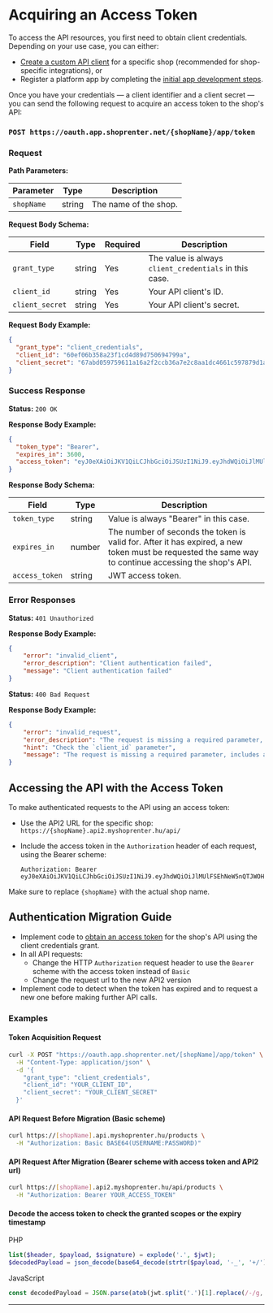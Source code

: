 # Acquiring an Access Token

To access the API resources, you first need to obtain client credentials.
Depending on your use case, you can either:

- [Create a custom API client](./10_custom_api_clients.md) for a specific shop (recommended for shop-specific integrations), or
- Register a platform app by completing the [initial app development steps](../app-development/01_getting_started.md).

Once you have your credentials — a client identifier and a client secret — you can send the following request to acquire an access token to the shop's API:

### `POST https://oauth.app.shoprenter.net/{shopName}/app/token`

### Request

**Path Parameters:**

| Parameter  | Type   | Description           |
|------------|--------|-----------------------|
| `shopName` | string | The name of the shop. |


**Request Body Schema:**

| Field           | Type     | Required | Description                                          |
|-----------------|----------|----------|------------------------------------------------------|
| `grant_type`    | string   | Yes      | The value is always `client_credentials` in this case. |
| `client_id`     | string   | Yes      | Your API client's ID.                          |
| `client_secret` | string   | Yes      | Your API client's secret.                      |

**Request Body Example:**

```json
{
  "grant_type": "client_credentials",
  "client_id": "60ef06b358a23f1cd4d89d750694799a",
  "client_secret": "67abd059759611a16a2f2ccb36a7e2c8aa1dc4661c597879d1ad2ce25bc19ea5ea2ba5e7c817b9b6a679"
}
```

### Success Response

**Status:** `200 OK`

**Response Body Example:**

```json
{
  "token_type": "Bearer",
  "expires_in": 3600,
  "access_token": "eyJ0eXAiOiJKV1QiLCJhbGciOiJSUzI1NiJ9.eyJhdWQiOiJlMUlFSEhNeW5nQTJWOHQ2WnM1N1ZibWgiLCJqdGkiOiJhMWUxOWZkYzg..."
}
```

**Response Body Schema:**

| Field          | Type   | Description                                                                                                                                          |
|----------------|--------|------------------------------------------------------------------------------------------------------------------------------------------------------|
| `token_type`   | string | Value is always "Bearer" in this case.                                                                                                               |
| `expires_in`   | number | The number of seconds the token is valid for. After it has expired, a new token must be requested the same way to continue accessing the shop's API. |
| `access_token` | string | JWT access token.                                                                                                                                    |

### Error Responses

**Status:** `401 Unauthorized`

**Response Body Example:**

```json
{
    "error": "invalid_client",
    "error_description": "Client authentication failed",
    "message": "Client authentication failed"
}
```

**Status:** `400 Bad Request`

**Response Body Example:**

```json
{
    "error": "invalid_request",
    "error_description": "The request is missing a required parameter, includes an invalid parameter value, includes a parameter more than once, or is otherwise malformed.",
    "hint": "Check the `client_id` parameter",
    "message": "The request is missing a required parameter, includes an invalid parameter value, includes a parameter more than once, or is otherwise malformed."
}
```

## Accessing the API with the Access Token

To make authenticated requests to the API using an access token:

- Use the API2 URL for the specific shop:  
  `https://{shopName}.api2.myshoprenter.hu/api/`

- Include the access token in the `Authorization` header of each request, using the Bearer scheme:

  ```
  Authorization: Bearer eyJ0eXAiOiJKV1QiLCJhbGciOiJSUzI1NiJ9.eyJhdWQiOiJlMUlFSEhNeW5nQTJWOHQ2WnM1N1ZibWgiLCJqdGkiOiJhMWUxOWZkYzg...
  ```

Make sure to replace `{shopName}` with the actual shop name.


## Authentication Migration Guide

- Implement code to [obtain an access token](./12_acquiring_an_access_token.md#acquiring-an-access-token) for the shop's API using the client credentials grant.
- In all API requests:
  - Change the HTTP `Authorization` request header to use the `Bearer` scheme with the access token instead of `Basic`
  - Change the request url to the new API2 version
- Implement code to detect when the token has expired and to request a new one before making further API calls.

### Examples

#### Token Acquisition Request
```bash
curl -X POST "https://oauth.app.shoprenter.net/[shopName]/app/token" \
  -H "Content-Type: application/json" \
  -d '{
    "grant_type": "client_credentials",
    "client_id": "YOUR_CLIENT_ID",
    "client_secret": "YOUR_CLIENT_SECRET"
  }'

```

#### API Request **Before** Migration (Basic scheme)
```bash
curl https://[shopName].api.myshoprenter.hu/products \
  -H "Authorization: Basic BASE64(USERNAME:PASSWORD)"
```

#### API Request **After** Migration (Bearer scheme with access token and API2 url)
```bash
curl https://[shopName].api2.myshoprenter.hu/api/products \
  -H "Authorization: Bearer YOUR_ACCESS_TOKEN"
```

#### Decode the access token to check the granted scopes or the expiry timestamp

PHP
```php
list($header, $payload, $signature) = explode('.', $jwt);
$decodedPayload = json_decode(base64_decode(strtr($payload, '-_', '+/')), true);
```

JavaScript
```javascript
const decodedPayload = JSON.parse(atob(jwt.split('.')[1].replace(/-/g, '+').replace(/_/g, '/')));
```

---


